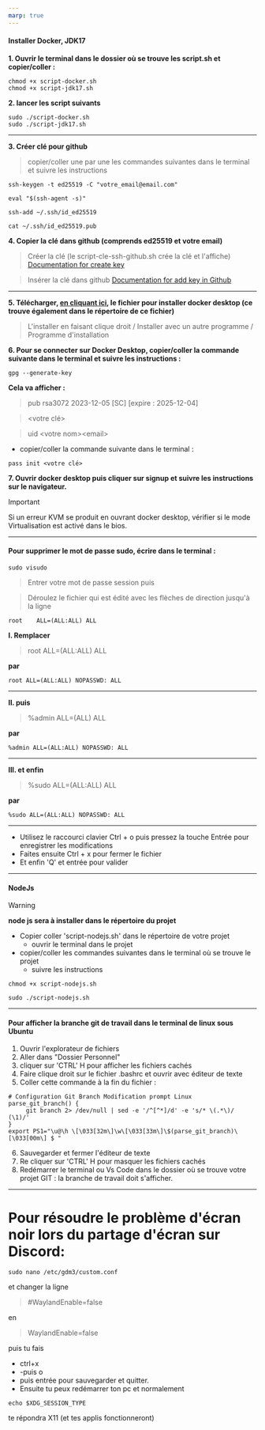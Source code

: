 ```yaml
---
marp: true
---
```


#### Installer Docker, JDK17


**1. Ouvrir le terminal dans le dossier où se trouve les script.sh et copier/coller :**

```nginx=
chmod +x script-docker.sh
chmod +x script-jdk17.sh
```

**2. lancer les script suivants**

```nginx=
sudo ./script-docker.sh
sudo ./script-jdk17.sh
```

---

**3. Créer clé pour github**

> copier/coller une par une les commandes suivantes dans le terminal et suivre les instructions


```nginx=
ssh-keygen -t ed25519 -C "votre_email@email.com"
```
```nginx=
eval "$(ssh-agent -s)"
```
```nginx=
ssh-add ~/.ssh/id_ed25519
```
```nginx=
cat ~/.ssh/id_ed25519.pub
```


**4. Copier la clé dans github (comprends ed25519 et votre email)**


> Créer la clé (le script-cle-ssh-github.sh crée la clé et l'affiche)
[Documentation for create key](https://docs.github.com/fr/authentication/connecting-to-github-with-ssh/generating-a-new-ssh-key-and-adding-it-to-the-ssh-agent)

> Insérer la clé dans github
[Documentation for add key in Github](https://docs.github.com/fr/authentication/connecting-to-github-with-ssh/adding-a-new-ssh-key-to-your-github-account)


---

**5. Télécharger, [en cliquant ici](https://desktop.docker.com/linux/main/amd64/docker-desktop-4.26.0-amd64.deb?utm_source=docker&utm_medium=webreferral&utm_campaign=docs-driven-download-linux-amd64), le fichier pour installer docker desktop (ce trouve également dans le répertoire de ce fichier)**



> L'installer en faisant clique droit / Installer avec un autre programme / Programme d'installation

**6. Pour se connecter sur Docker Desktop, copier/coller la commande suivante dans le terminal et suivre les instructions :**

```nginx
gpg --generate-key
```

**Cela va afficher :**

>pub   rsa3072 2023-12-05 [SC] [expire : 2025-12-04]

><votre clé>

>uid     \<votre nom\>\<email\>



 -  copier/coller la commande suivante dans le terminal :

```nginx=
pass init <votre clé>
```

**7. Ouvrir docker desktop puis cliquer sur signup et suivre les instructions sur le navigateur.**

> [!IMPORTANT]
>Si un erreur KVM se produit en ouvrant docker desktop, vérifier si le mode Virtualisation est activé dans le bios.

---

#### Pour supprimer le mot de passe sudo, écrire dans le terminal :

```nginx=
sudo visudo
```

> Entrer votre mot de passe session puis

> Déroulez le fichier qui est édité avec les flèches de direction jusqu'à la ligne 

```nginx=
root    ALL=(ALL:ALL) ALL
```

**I. Remplacer** 
>root    ALL=(ALL:ALL) ALL

**par**
```nginx=
root ALL=(ALL:ALL) NOPASSWD: ALL
```

---

**II. puis**
>%admin ALL=(ALL) ALL

**par**
```nginx=
%admin ALL=(ALL:ALL) NOPASSWD: ALL
```

---

**III. et enfin**
>%sudo   ALL=(ALL:ALL) ALL

**par**
```nginx=
%sudo ALL=(ALL:ALL) NOPASSWD: ALL
```

---

- Utilisez le raccourci clavier Ctrl + o puis pressez la touche Entrée pour enregistrer les modifications
- Faites ensuite Ctrl + x pour fermer le fichier
- Et enfin 'Q' et entrée pour valider

---

#### NodeJs

> [!WARNING]
> **node js sera à installer dans le répertoire du projet**

- Copier coller 'script-nodejs.sh' dans le répertoire de votre projet 
    - ouvrir le terminal dans le projet
- copier/coller les commandes suivantes dans le terminal où se trouve le projet
    - suivre les instructions

```nginx=
chmod +x script-nodejs.sh
```
```nginx=
sudo ./script-nodejs.sh
```

---

#### Pour afficher la branche git de travail dans le terminal de linux sous Ubuntu

1. Ouvrir l'explorateur de fichiers
2. Aller dans "Dossier Personnel"
3. cliquer sur 'CTRL' H pour afficher les fichiers cachés
4. Faire clique droit sur le fichier .bashrc et ouvrir avec éditeur de texte
5. Coller cette commande à la fin du fichier :

```nginx=
# Configuration Git Branch Modification prompt Linux
parse_git_branch() {
     git branch 2> /dev/null | sed -e '/^[^*]/d' -e 's/* \(.*\)/ (\1)/'
}
export PS1="\u@\h \[\033[32m\]\w\[\033[33m\]\$(parse_git_branch)\[\033[00m\] $ "
```

6. Sauvegarder et fermer l'éditeur de texte
7. Re cliquer sur 'CTRL' H pour masquer les fichiers cachés
8. Redémarrer le terminal ou Vs Code dans le dossier où se trouve votre projet GIT : la branche de travail doit s'afficher.


---

# Pour résoudre le problème d'écran noir lors du partage d'écran sur Discord:

```nginx=
sudo nano /etc/gdm3/custom.conf
```

et changer la ligne

>#WaylandEnable=false

en

>WaylandEnable=false

puis tu fais 
- ctrl+x
- -puis o
- puis entrée pour sauvegarder et quitter.
- Ensuite tu peux redémarrer ton pc et normalement
  
```nginx=
echo $XDG_SESSION_TYPE
```
te répondra X11 (et tes applis fonctionneront)
